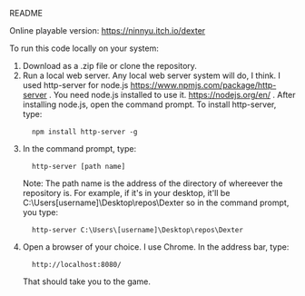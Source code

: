 ﻿README
 
 
 Online playable version:
 https://ninnyu.itch.io/dexter
 
 
 To run this code locally on your system:
 1. Download as a .zip file or clone the repository.
 2. Run a local web server. Any local web server system will do, I think. I used http-server for node.js https://www.npmjs.com/package/http-server . You need node.js installed to use it. https://nodejs.org/en/ .
    After installing node.js, open the command prompt. To install http-server, type: 
    <pre> <code> npm install http-server -g </code> </pre>
 3. In the command prompt, type:
    <pre> <code> http-server [path name] </code> </pre>
    Note: The path name is the address of the directory of whereever the repository is. For example, if it's in your desktop, it'll be C:\Users\[username]\Desktop\repos\Dexter so in the command prompt, you type:
    <pre> <code> http-server C:\Users\[username]\Desktop\repos\Dexter </code> </pre>
 4. Open a browser of your choice. I use Chrome. In the address bar, type:
    <pre> <code> http://localhost:8080/ </code> </pre>
    That should take you to the game.
